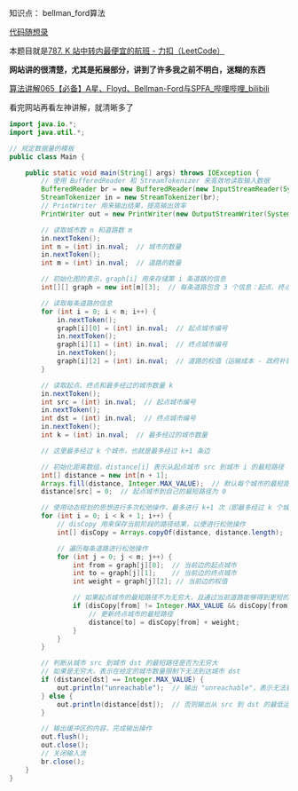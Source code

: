 

知识点： bellman_ford算法



[代码随想录](https://www.programmercarl.com/kamacoder/0096.城市间货物运输III.html#思路)

本题目就是[787. K 站中转内最便宜的航班 - 力扣（LeetCode）](https://leetcode.cn/problems/cheapest-flights-within-k-stops/description/)

**网站讲的很清楚，尤其是拓展部分，讲到了许多我之前不明白，迷糊的东西**

[算法讲解065【必备】A星、Floyd、Bellman-Ford与SPFA_哔哩哔哩_bilibili](https://www.bilibili.com/video/BV1t94y187zW/?spm_id_from=333.1387.upload.video_card.click&vd_source=96c1635797a0d7626fb60e973a29da38)

看完网站再看左神讲解，就清晰多了



```java
import java.io.*;
import java.util.*;

// 规定数据量的模板
public class Main {

    public static void main(String[] args) throws IOException {
        // 使用 BufferedReader 和 StreamTokenizer 来高效地读取输入数据
        BufferedReader br = new BufferedReader(new InputStreamReader(System.in));
        StreamTokenizer in = new StreamTokenizer(br);
        // PrintWriter 用来输出结果，提高输出效率
        PrintWriter out = new PrintWriter(new OutputStreamWriter(System.out));

        // 读取城市数 n 和道路数 m
        in.nextToken();
        int n = (int) in.nval;  // 城市的数量
        in.nextToken();
        int m = (int) in.nval;  // 道路的数量

        // 初始化图的表示，graph[i] 用来存储第 i 条道路的信息
        int[][] graph = new int[m][3];  // 每条道路包含 3 个信息：起点、终点和权值

        // 读取每条道路的信息
        for (int i = 0; i < m; i++) {
            in.nextToken();
            graph[i][0] = (int) in.nval;  // 起点城市编号
            in.nextToken();
            graph[i][1] = (int) in.nval;  // 终点城市编号
            in.nextToken();
            graph[i][2] = (int) in.nval;  // 道路的权值（运输成本 - 政府补贴）
        }

        // 读取起点、终点和最多经过的城市数量 k
        in.nextToken();
        int src = (int) in.nval;  // 起点城市编号
        in.nextToken();
        int dst = (int) in.nval;  // 终点城市编号
        in.nextToken();
        int k = (int) in.nval;  // 最多经过的城市数量

        // 这里最多经过 k 个城市，也就是最多经过 k+1 条边

        // 初始化距离数组，distance[i] 表示从起点城市 src 到城市 i 的最短路径
        int[] distance = new int[n + 1];
        Arrays.fill(distance, Integer.MAX_VALUE);  // 默认每个城市的最短路径为无穷大
        distance[src] = 0;  // 起点城市到自己的最短路径为 0

        // 使用动态规划的思想进行多次松弛操作，最多进行 k+1 次（即最多经过 k 个城市）
        for (int i = 0; i < k + 1; i++) {
            // disCopy 用来保存当前阶段的路径结果，以便进行松弛操作
            int[] disCopy = Arrays.copyOf(distance, distance.length);

            // 遍历每条道路进行松弛操作
            for (int j = 0; j < m; j++) {
                int from = graph[j][0];  // 当前边的起点城市
                int to = graph[j][1];    // 当前边的终点城市
                int weight = graph[j][2]; // 当前边的权值

                // 如果起点城市的最短路径不为无穷大，且通过当前道路能够得到更短的路径
                if (disCopy[from] != Integer.MAX_VALUE && disCopy[from] + weight < distance[to]) {
                    // 更新终点城市的最短路径
                    distance[to] = disCopy[from] + weight;
                }
            }
        }

        // 判断从城市 src 到城市 dst 的最短路径是否为无穷大
        // 如果是无穷大，表示在给定的城市数量限制下无法到达城市 dst
        if (distance[dst] == Integer.MAX_VALUE) {
            out.println("unreachable");  // 输出 "unreachable"，表示无法到达目标城市
        } else {
            out.println(distance[dst]);  // 否则输出从 src 到 dst 的最低运输成本
        }

        // 输出缓冲区的内容，完成输出操作
        out.flush();
        out.close();
        // 关闭输入流
        br.close();
    }
}

```

